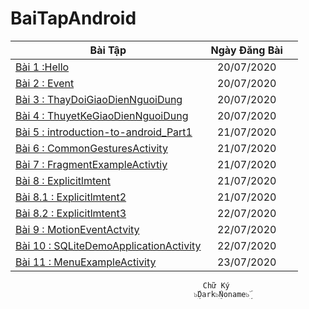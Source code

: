 # BaiTapAndroid
|    Bài Tập                                                                                                     |Ngày Đăng Bài                        ||
| ------------- |:-------------:| -----:|
|[Bài 1 :Hello](https://github.com/Vanngoc98/Hello)                                                              |20/07/2020                           ||
|[Bài 2 : Event](https://github.com/Vanngoc98/BaiTap-Su-ly-su-kien)                                              |20/07/2020                           ||
|[Bài 3 : ThayDoiGiaoDienNguoiDung](https://github.com/Vanngoc98/ThayDoiGiaoDienNguoiDung)                       |20/07/2020                           ||
|[Bài 4 : ThuyetKeGiaoDienNguoiDung](https://github.com/Vanngoc98/BaiTap-Thiet-ke-giao-dien-nguoi-dung)          |20/07/2020                           ||
|[Bài 5 : introduction-to-android_Part1](https://github.com/Vanngoc98/introduction-to-android_Part1)             |21/07/2020                           ||  
|[Bài 6 : CommonGesturesActivity](https://github.com/Vanngoc98/CommonGesturesActivity)                           |21/07/2020                           || 
|[Bài 7 : FragmentExampleActivtiy](https://github.com/Vanngoc98/FragmentExampleActivtiy)                         |21/07/2020                           ||     
|[Bài 8   : Explicitlmtent](https://github.com/Vanngoc98/Explicitlmtent)                                         |21/07/2020                           ||     
|[Bài 8.1 : Explicitlmtent2](https://github.com/Vanngoc98/ImplicitIntentActivity)                                |21/07/2020                           ||     
|[Bài 8.2 : Explicitlmtent3](https://github.com/Vanngoc98/SendBroadcastActivity)                                 | 22/07/2020                          ||                        
|[Bài 9 : MotionEventActvity](https://github.com/Vanngoc98/MotionEventActvity)                                   | 22/07/2020                          ||
|[Bài 10 : SQLiteDemoApplicationActivity](https://github.com/Vanngoc98/SQLiteDemoApplicationActivity)            |22/07/2020                           ||
|[Bài 11 : MenuExampleActivity](https://github.com/Vanngoc98/MenuExampleActivity)                                |   23/07/2020                        ||
                                               Chữ Ký
                                             ๖ۣۜDark๖ۣۜNoname๖ۣۜ 
